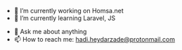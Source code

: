 - 🔭 I’m currently working on Homsa.net
- 🌱 I’m currently learning Laravel, JS
<!-- - 👯 I’m looking to collaborate on ... -->
<!-- - 🤔 I’m looking for help with ... -->
- 💬 Ask me about anything
- 📫 How to reach me: [hadi.heydarzade@protonmail.com](mailto:hadi.heydarzade@protonmail.com)